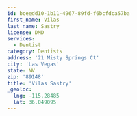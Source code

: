 ```yaml
---
id: bceedd10-1b11-4967-89fd-f6bcfdca57ba
first_name: Vilas
last_name: Sastry
license: DMD
services:
  - Dentist
category: Dentists
address: '21 Misty Springs Ct'
city: 'Las Vegas'
state: NV
zip: '89148'
title: 'Vilas Sastry'
_geoloc:
  lng: -115.28485
  lat: 36.049095
---
```


